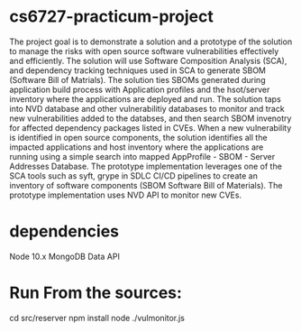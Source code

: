 # cs6727-practicum-project
The project goal is to demonstrate a solution and a prototype of the solution to manage the risks with open source software vulnerabilities effectively and efficiently. 
The solution will use Software Composition Analysis (SCA), and dependency tracking techniques used in SCA to generate SBOM (Software Bill of Matrials). 
The solution ties SBOMs generated during application build process with Application profiles and the hsot/server inventory where the applications are deployed and run. 
The solution taps into NVD database and other vulnerabilitiy databases to monitor and track new vulnerabilities added to the databses, 
and then search SBOM invenotry for affected dependency packages listed in CVEs. When a new vulnerability is identified in open source components, 
the solution identifies all the impacted applications and host inventory where the applications are running using a simple search into mapped AppProfile - SBOM - Server Addresses Database.
The prototype implementation leverages one of the SCA tools such as syft, grype in SDLC CI/CD pipelines to create an inventory of software components (SBOM Software Bill of Materials). 
The prototype implementation uses NVD API to monitor new CVEs.

# dependencies
Node 10.x
MongoDB Data API

# Run From the sources:

cd src/reserver
npm install
node ./vulmonitor.js
